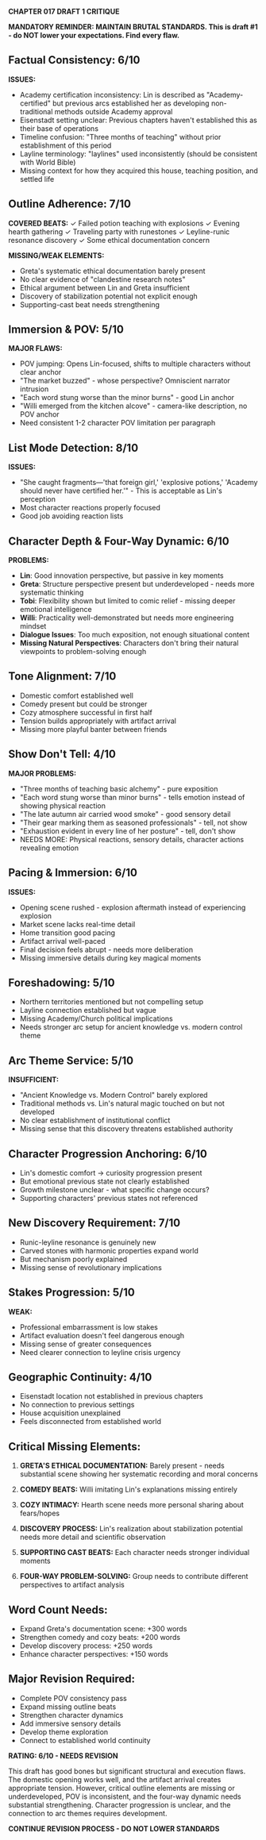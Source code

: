 **CHAPTER 017 DRAFT 1 CRITIQUE**

**MANDATORY REMINDER: MAINTAIN BRUTAL STANDARDS. This is draft #1 - do NOT lower your expectations. Find every flaw.**

## Factual Consistency: 6/10
**ISSUES:**
- Academy certification inconsistency: Lin is described as "Academy-certified" but previous arcs established her as developing non-traditional methods outside Academy approval
- Eisenstadt setting unclear: Previous chapters haven't established this as their base of operations
- Timeline confusion: "Three months of teaching" without prior establishment of this period
- Layline terminology: "laylines" used inconsistently (should be consistent with World Bible)
- Missing context for how they acquired this house, teaching position, and settled life

## Outline Adherence: 7/10
**COVERED BEATS:**
✓ Failed potion teaching with explosions
✓ Evening hearth gathering
✓ Traveling party with runestones
✓ Leyline-runic resonance discovery
✓ Some ethical documentation concern

**MISSING/WEAK ELEMENTS:**
- Greta's systematic ethical documentation barely present
- No clear evidence of "clandestine research notes"
- Ethical argument between Lin and Greta insufficient
- Discovery of stabilization potential not explicit enough
- Supporting-cast beat needs strengthening

## Immersion & POV: 5/10
**MAJOR FLAWS:**
- POV jumping: Opens Lin-focused, shifts to multiple characters without clear anchor
- "The market buzzed" - whose perspective? Omniscient narrator intrusion
- "Each word stung worse than the minor burns" - good Lin anchor
- "Willi emerged from the kitchen alcove" - camera-like description, no POV anchor
- Need consistent 1-2 character POV limitation per paragraph

## List Mode Detection: 8/10
**ISSUES:**
- "She caught fragments—'that foreign girl,' 'explosive potions,' 'Academy should never have certified her.'" - This is acceptable as Lin's perception
- Most character reactions properly focused
- Good job avoiding reaction lists

## Character Depth & Four-Way Dynamic: 6/10
**PROBLEMS:**
- **Lin**: Good innovation perspective, but passive in key moments
- **Greta**: Structure perspective present but underdeveloped - needs more systematic thinking
- **Tobi**: Flexibility shown but limited to comic relief - missing deeper emotional intelligence
- **Willi**: Practicality well-demonstrated but needs more engineering mindset
- **Dialogue Issues**: Too much exposition, not enough situational content
- **Missing Natural Perspectives**: Characters don't bring their natural viewpoints to problem-solving enough

## Tone Alignment: 7/10
- Domestic comfort established well
- Comedy present but could be stronger
- Cozy atmosphere successful in first half
- Tension builds appropriately with artifact arrival
- Missing more playful banter between friends

## Show Don't Tell: 4/10
**MAJOR PROBLEMS:**
- "Three months of teaching basic alchemy" - pure exposition
- "Each word stung worse than minor burns" - tells emotion instead of showing physical reaction
- "The late autumn air carried wood smoke" - good sensory detail
- "Their gear marking them as seasoned professionals" - tell, not show
- "Exhaustion evident in every line of her posture" - tell, don't show
- NEEDS MORE: Physical reactions, sensory details, character actions revealing emotion

## Pacing & Immersion: 6/10
**ISSUES:**
- Opening scene rushed - explosion aftermath instead of experiencing explosion
- Market scene lacks real-time detail
- Home transition good pacing
- Artifact arrival well-paced
- Final decision feels abrupt - needs more deliberation
- Missing immersive details during key magical moments

## Foreshadowing: 5/10
- Northern territories mentioned but not compelling setup
- Layline connection established but vague
- Missing Academy/Church political implications
- Needs stronger arc setup for ancient knowledge vs. modern control theme

## Arc Theme Service: 5/10
**INSUFFICIENT:**
- "Ancient Knowledge vs. Modern Control" barely explored
- Traditional methods vs. Lin's natural magic touched on but not developed
- No clear establishment of institutional conflict
- Missing sense that this discovery threatens established authority

## Character Progression Anchoring: 6/10
- Lin's domestic comfort → curiosity progression present
- But emotional previous state not clearly established
- Growth milestone unclear - what specific change occurs?
- Supporting characters' previous states not referenced

## New Discovery Requirement: 7/10
- Runic-leyline resonance is genuinely new
- Carved stones with harmonic properties expand world
- But mechanism poorly explained
- Missing sense of revolutionary implications

## Stakes Progression: 5/10
**WEAK:**
- Professional embarrassment is low stakes
- Artifact evaluation doesn't feel dangerous enough
- Missing sense of greater consequences
- Need clearer connection to leyline crisis urgency

## Geographic Continuity: 4/10
- Eisenstadt location not established in previous chapters
- No connection to previous settings
- House acquisition unexplained
- Feels disconnected from established world

## Critical Missing Elements:

1. **GRETA'S ETHICAL DOCUMENTATION:** Barely present - needs substantial scene showing her systematic recording and moral concerns

2. **COMEDY BEATS:** Willi imitating Lin's explanations missing entirely

3. **COZY INTIMACY:** Hearth scene needs more personal sharing about fears/hopes

4. **DISCOVERY PROCESS:** Lin's realization about stabilization potential needs more detail and scientific observation

5. **SUPPORTING CAST BEATS:** Each character needs stronger individual moments

6. **FOUR-WAY PROBLEM-SOLVING:** Group needs to contribute different perspectives to artifact analysis

## Word Count Needs:
- Expand Greta's documentation scene: +300 words
- Strengthen comedy and cozy beats: +200 words  
- Develop discovery process: +250 words
- Enhance character perspectives: +150 words

## Major Revision Required:
- Complete POV consistency pass
- Expand missing outline beats
- Strengthen character dynamics
- Add immersive sensory details
- Develop theme exploration
- Connect to established world continuity

**RATING: 6/10 - NEEDS REVISION**

This draft has good bones but significant structural and execution flaws. The domestic opening works well, and the artifact arrival creates appropriate tension. However, critical outline elements are missing or underdeveloped, POV is inconsistent, and the four-way dynamic needs substantial strengthening. Character progression is unclear, and the connection to arc themes requires development.

**CONTINUE REVISION PROCESS - DO NOT LOWER STANDARDS**
